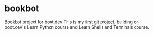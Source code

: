 # bookbot
Bookbot project for boot.dev
This is my first git project, building on boot.dev's Learn Python course and Learn Shells and Terminals course.
